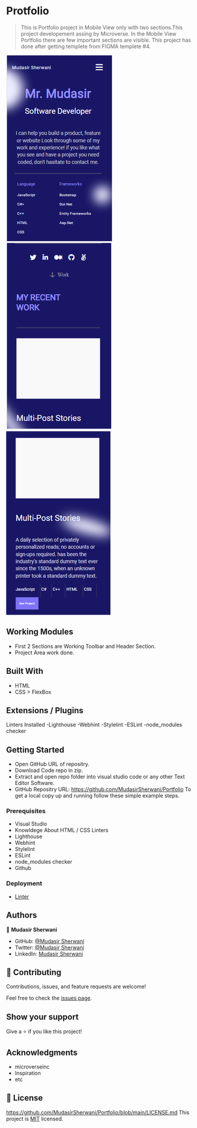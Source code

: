 # Protfolio

> This is Portfolio project in Mobile View only with two sections.This project developement assing by Microverse.
> In the Mobile View Portfolio there are few important sections are visible.
> This project has done after getting templete from FIGMA templete #4.

![Portfolio in Mobile View1](images/mobileview1.png)![Portfolio in Mobile View12](images/mobileview12.png)![Portfolio in Mobile View12](images/mobileview123.png)


## Working Modules

- First 2 Sections are Working Toolbar and Header Section.
- Project Area work done.


## Built With

- HTML
- CSS > FlexBox

## Extensions / Plugins

Linters Installed
-Lighthouse
-Webhint
-Stylelint
-ESLint
-node_modules checker



## Getting Started
- Open GitHub URL of repositry.
- Download Code repo in zip.
- Extract and open repo folder into visual studio code or any other Text Editor Software.
- GitHub Repositry URL: https://github.com/MudasirSherwani/Portfolio
  To get a local copy up and running follow these simple example steps.

### Prerequisites
- Visual Studio
- Knowldege About HTML / CSS
Linters
- Lighthouse
- Webhint
- Stylelint
- ESLint
- node_modules checker
- Github

### Deployment
- [Linter](https://github.com/microverseinc/linters-config/tree/master/html-css)


## Authors

👤 **Mudasir Sherwani**

- GitHub: [@Mudasir Sherwani](https://github.com/MudasirSherwani)
- Twitter: [@Mudasir Sherwani](https://twitter.com/mudasirsherwani)
- LinkedIn: [Mudasir Sherwani](https://linkedin.com/in/mudasir-ashraf-071321a4)


## 🤝 Contributing

Contributions, issues, and feature requests are welcome!

Feel free to check the [issues page](../../issues/).

## Show your support

Give a ⭐️ if you like this project!

## Acknowledgments

- microverseinc
- Inspiration
- etc

## 📝 License
https://github.com/MudasirSherwani/Portfolio/blob/main/LICENSE.md
This project is [MIT](./MIT.md) licensed.


